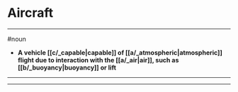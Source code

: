 # Aircraft
---
#noun
- **A vehicle [[c/_capable|capable]] of [[a/_atmospheric|atmospheric]] flight due to interaction with the [[a/_air|air]], such as [[b/_buoyancy|buoyancy]] or lift**
---
---
